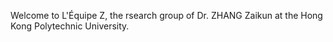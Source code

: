 Welcome to L'Équipe Z, the rsearch group of Dr. ZHANG Zaikun at the Hong Kong Polytechnic University. 

